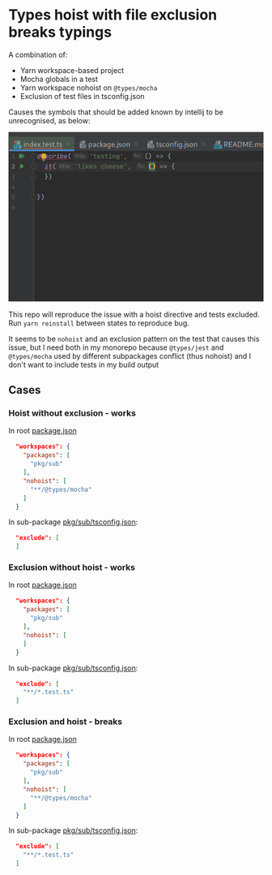 # Types hoist with file exclusion breaks typings

A combination of:

- Yarn workspace-based project
- Mocha globals in a test
- Yarn workspace nohoist on `@types/mocha`
- Exclusion of test files in tsconfig.json

Causes the symbols that should be added known by intellij to be unrecognised, as below:

![no-types](no-types.png)

This repo will reproduce the issue with a hoist directive and tests excluded. Run `yarn reinstall` between states to reproduce bug.

It seems to be `nohoist` and an exclusion pattern on the test that causes this issue, but I need both in my monorepo because 
`@types/jest` and `@types/mocha` used by different subpackages conflict (thus nohoist) and I don't want to include tests in my build output

## Cases

### Hoist without exclusion - works

In root [package.json](package.json)
```json
  "workspaces": {
    "packages": [
      "pkg/sub"
    ],
    "nohoist": [
      "**/@types/mocha"
    ]
  }
```
In sub-package [pkg/sub/tsconfig.json](pkg/sub/tsconfig.json):
```json
  "exclude": [
  ]
```

### Exclusion without hoist - works

In root [package.json](package.json)
```json
  "workspaces": {
    "packages": [
      "pkg/sub"
    ],
    "nohoist": [
    ]
  }
```
In sub-package [pkg/sub/tsconfig.json](pkg/sub/tsconfig.json):
```json
  "exclude": [
    "**/*.test.ts"
  ]
```

### Exclusion and hoist - breaks
In root [package.json](package.json)
```json
  "workspaces": {
    "packages": [
      "pkg/sub"
    ],
    "nohoist": [
      "**/@types/mocha"
    ]
  }
```
In sub-package [pkg/sub/tsconfig.json](pkg/sub/tsconfig.json):
```json
  "exclude": [
    "**/*.test.ts"
  ]
```
